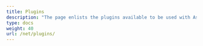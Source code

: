 ```yaml
---
title: Plugins
description: "The page enlists the plugins available to be used with Aspose.Tasks for .NET."
type: docs
weight: 40
url: /net/plugins/
---
```

